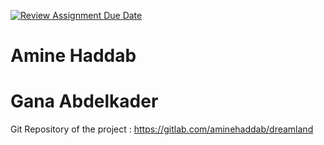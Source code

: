 [![Review Assignment Due Date](https://classroom.github.com/assets/deadline-readme-button-22041afd0340ce965d47ae6ef1cefeee28c7c493a6346c4f15d667ab976d596c.svg)](https://classroom.github.com/a/tcwhlYLU)

# Amine Haddab
# Gana Abdelkader

Git Repository of the project : https://gitlab.com/aminehaddab/dreamland